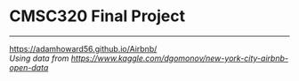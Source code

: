 # CMSC320 Final Project  
---
https://adamhoward56.github.io/Airbnb/  
*Using data from https://www.kaggle.com/dgomonov/new-york-city-airbnb-open-data*
